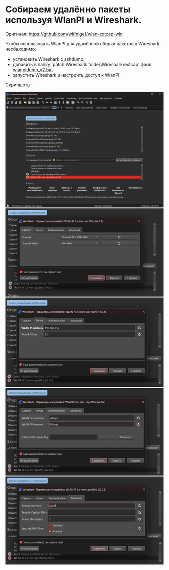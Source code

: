 # Собираем удалённо пакеты используя WlanPI и Wireshark.

Оригинал: https://github.com/wifinigel/wlan-extcap-win

Чтобы использовать WlanPI для удалённой сборки пакетов в Wireshark, необдходимо:
- установить Wireshark с sshdump;
- добавить в папку 'patch Wireshark folder\Wireshark\extcap\' файл [wlanpidump_v2.bat](./files/wlanpidump_v2.bat) 
- запустить Wireshark и настроить доступ к WlanPI:

Скриншоты:

![](./images/1.png)
![](./images/2.png)
![](./images/3.png)
![](./images/4.png)
![](./images/5.png)
